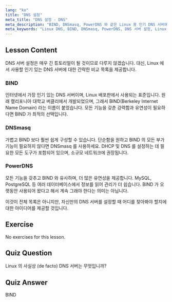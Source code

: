 ```yaml
---
lang: "ko"
title: "DNS 설정"
meta_title: "DNS 설정 - DNS"
meta_description: "BIND, DNSmasq, PowerDNS 와 같은 Linux 용 인기 DNS 서버에 대해 알아보세요. 이 초보자 친화적인 가이드를 통해 네트워크 설정에 가장 적합한 DNS 서버를 찾아보세요."
meta_keywords: "Linux DNS, BIND, DNSmasq, PowerDNS, DNS 서버 설정, Linux 네트워킹, DNS 튜토리얼, 초보자"
---
```


## Lesson Content

DNS 서버 설정은 매우 긴 튜토리얼이 될 것이므로 다루지 않겠습니다. 대신, Linux 에서 사용할 인기 있는 DNS 서버에 대한 간략한 비교 목록을 제공합니다.

### BIND

인터넷에서 가장 인기 있는 DNS 서버이며, Linux 배포판에서 사용되는 표준입니다. 원래 캘리포니아 대학교 버클리에서 개발되었으며, 그래서 BIND(Berkeley Internet Name Domain) 라는 이름이 붙었습니다. 모든 기능을 갖춘 강력함과 유연성이 필요하다면 BIND 가 최적의 선택입니다.

### DNSmasq

가볍고 BIND 보다 훨씬 쉽게 구성할 수 있습니다. 단순함을 원하고 BIND 의 모든 부가 기능이 필요하지 않다면 DNSmasq 를 사용하세요. DHCP 및 DNS 를 설정하는 데 필요한 모든 도구가 포함되어 있으며, 소규모 네트워크에 권장됩니다.

### PowerDNS

모든 기능을 갖추고 BIND 와 유사하며, 더 많은 유연성을 제공합니다. MySQL, PostgreSQL 등 여러 데이터베이스에서 정보를 읽어 관리가 더 쉽습니다. BIND 가 오랫동안 사용되어 왔다고 해서 계속 그래야 한다는 의미는 아닙니다.

이것이 전체 목록은 아니지만, 자신만의 DNS 서버를 설정할 때 어디를 찾아봐야 할지에 대한 아이디어를 제공할 것입니다.

## Exercise

No exercises for this lesson.

## Quiz Question

Linux 의 사실상 (de facto) DNS 서버는 무엇입니까?

## Quiz Answer

BIND
